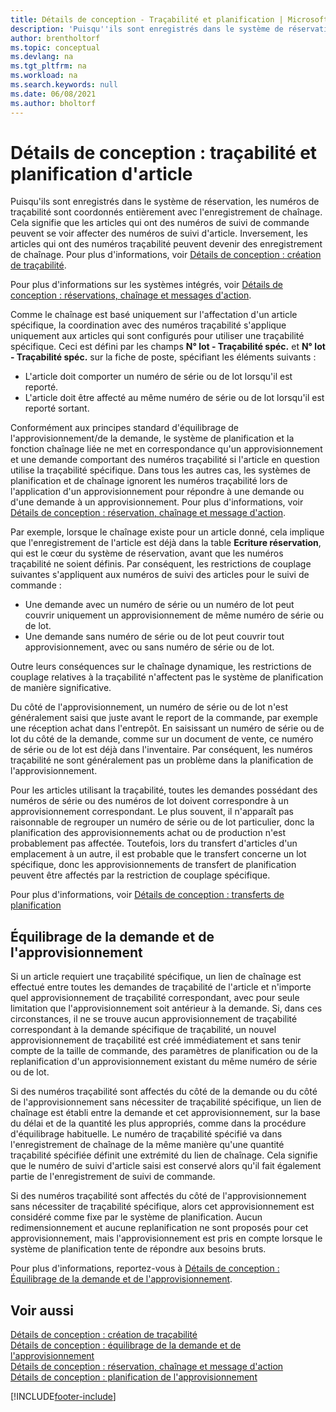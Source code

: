 ```yaml
---
title: Détails de conception - Traçabilité et planification | Microsoft Docs
description: 'Puisqu''ils sont enregistrés dans le système de réservation, les numéros de traçabilité sont coordonnés entièrement avec l''enregistrement de chaînage.'
author: brentholtorf
ms.topic: conceptual
ms.devlang: na
ms.tgt_pltfrm: na
ms.workload: na
ms.search.keywords: null
ms.date: 06/08/2021
ms.author: bholtorf
---
```

# Détails de conception : traçabilité et planification d'article
Puisqu'ils sont enregistrés dans le système de réservation, les numéros de traçabilité sont coordonnés entièrement avec l'enregistrement de chaînage. Cela signifie que les articles qui ont des numéros de suivi de commande peuvent se voir affecter des numéros de suivi d'article. Inversement, les articles qui ont des numéros traçabilité peuvent devenir des enregistrement de chaînage. Pour plus d'informations, voir [Détails de conception : création de traçabilité](design-details-item-tracking-design.md).

Pour plus d'informations sur les systèmes intégrés, voir [Détails de conception : réservations, chaînage et messages d'action](design-details-reservation-order-tracking-and-action-messaging.md).

Comme le chaînage est basé uniquement sur l'affectation d'un article spécifique, la coordination avec des numéros traçabilité s'applique uniquement aux articles qui sont configurés pour utiliser une traçabilité spécifique. Ceci est défini par les champs **N° lot - Traçabilité spéc.** et **N° lot - Traçabilité spéc.** sur la fiche de poste, spécifiant les éléments suivants :

- L'article doit comporter un numéro de série ou de lot lorsqu'il est reporté.
- L'article doit être affecté au même numéro de série ou de lot lorsqu'il est reporté sortant.

Conformément aux principes standard d'équilibrage de l'approvisionnement/de la demande, le système de planification et la fonction chaînage liée ne met en correspondance qu'un approvisionnement et une demande comportant des numéros traçabilité si l'article en question utilise la traçabilité spécifique. Dans tous les autres cas, les systèmes de planification et de chaînage ignorent les numéros traçabilité lors de l'application d'un approvisionnement pour répondre à une demande ou d'une demande à un approvisionnement. Pour plus d'informations, voir [Détails de conception : réservation, chaînage et message d'action](design-details-reservation-order-tracking-and-action-messaging.md).

Par exemple, lorsque le chaînage existe pour un article donné, cela implique que l'enregistrement de l'article est déjà dans la table **Ecriture réservation**, qui est le cœur du système de réservation, avant que les numéros traçabilité ne soient définis. Par conséquent, les restrictions de couplage suivantes s'appliquent aux numéros de suivi des articles pour le suivi de commande :

- Une demande avec un numéro de série ou un numéro de lot peut couvrir uniquement un approvisionnement de même numéro de série ou de lot.
- Une demande sans numéro de série ou de lot peut couvrir tout approvisionnement, avec ou sans numéro de série ou de lot.

Outre leurs conséquences sur le chaînage dynamique, les restrictions de couplage relatives à la traçabilité n'affectent pas le système de planification de manière significative.

Du côté de l'approvisionnement, un numéro de série ou de lot n'est généralement saisi que juste avant le report de la commande, par exemple une réception achat dans l'entrepôt. En saisissant un numéro de série ou de lot du côté de la demande, comme sur un document de vente, ce numéro de série ou de lot est déjà dans l'inventaire. Par conséquent, les numéros traçabilité ne sont généralement pas un problème dans la planification de l'approvisionnement.

Pour les articles utilisant la traçabilité, toutes les demandes possédant des numéros de série ou des numéros de lot doivent correspondre à un approvisionnement correspondant. Le plus souvent, il n'apparaît pas raisonnable de regrouper un numéro de série ou de lot particulier, donc la planification des approvisionnements achat ou de production n'est probablement pas affectée. Toutefois, lors du transfert d'articles d'un emplacement à un autre, il est probable que le transfert concerne un lot spécifique, donc les approvisionnements de transfert de planification peuvent être affectés par la restriction de couplage spécifique.

Pour plus d'informations, voir [Détails de conception : transferts de planification](design-details-transfers-in-planning.md)

## Équilibrage de la demande et de l'approvisionnement
Si un article requiert une traçabilité spécifique, un lien de chaînage est effectué entre toutes les demandes de traçabilité de l'article et n'importe quel approvisionnement de traçabilité correspondant, avec pour seule limitation que l'approvisionnement soit antérieur à la demande. Si, dans ces circonstances, il ne se trouve aucun approvisionnement de traçabilité correspondant à la demande spécifique de traçabilité, un nouvel approvisionnement de traçabilité est créé immédiatement et sans tenir compte de la taille de commande, des paramètres de planification ou de la replanification d'un approvisionnement existant du même numéro de série ou de lot.

Si des numéros traçabilité sont affectés du côté de la demande ou du côté de l'approvisionnement sans nécessiter de traçabilité spécifique, un lien de chaînage est établi entre la demande et cet approvisionnement, sur la base du délai et de la quantité les plus appropriés, comme dans la procédure d'équilibrage habituelle. Le numéro de traçabilité spécifié va dans l'enregistrement de chaînage de la même manière qu'une quantité traçabilité spécifiée définit une extrémité du lien de chaînage. Cela signifie que le numéro de suivi d'article saisi est conservé alors qu'il fait également partie de l'enregistrement de suivi de commande.

Si des numéros traçabilité sont affectés du côté de l'approvisionnement sans nécessiter de traçabilité spécifique, alors cet approvisionnement est considéré comme fixe par le système de planification. Aucun redimensionnement et aucune replanification ne sont proposés pour cet approvisionnement, mais l'approvisionnement est pris en compte lorsque le système de planification tente de répondre aux besoins bruts.

Pour plus d'informations, reportez-vous à [Détails de conception : Équilibrage de la demande et de l'approvisionnement](design-details-balancing-demand-and-supply.md).  

## Voir aussi  
[Détails de conception : création de traçabilité](design-details-item-tracking-design.md)  
[Détails de conception : équilibrage de la demande et de l'approvisionnement](design-details-balancing-demand-and-supply.md)  
[Détails de conception : réservation, chaînage et message d'action](design-details-reservation-order-tracking-and-action-messaging.md)   
[Détails de conception : planification de l'approvisionnement](design-details-supply-planning.md)  


[!INCLUDE[footer-include](includes/footer-banner.md)]